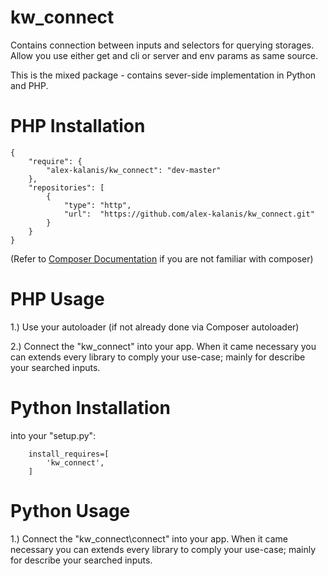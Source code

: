 kw_connect
================

Contains connection between inputs and selectors for querying storages. Allow you
use either get and cli or server and env params as same source.

This is the mixed package - contains sever-side implementation in Python and PHP.

# PHP Installation

```
{
    "require": {
        "alex-kalanis/kw_connect": "dev-master"
    },
    "repositories": [
        {
            "type": "http",
            "url":  "https://github.com/alex-kalanis/kw_connect.git"
        }
    }
}
```

(Refer to [Composer Documentation](https://github.com/composer/composer/blob/master/doc/00-intro.md#introduction) if you are not
familiar with composer)


# PHP Usage

1.) Use your autoloader (if not already done via Composer autoloader)

2.) Connect the "kw_connect" into your app. When it came necessary
you can extends every library to comply your use-case; mainly for describe your
searched inputs.

# Python Installation

into your "setup.py":

```
    install_requires=[
        'kw_connect',
    ]
```

# Python Usage

1.) Connect the "kw_connect\connect" into your app. When it came necessary
you can extends every library to comply your use-case; mainly for describe your
searched inputs.
